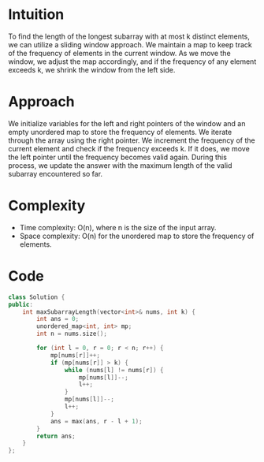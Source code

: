 # Intuition
To find the length of the longest subarray with at most k distinct elements, we can utilize a sliding window approach. We maintain a map to keep track of the frequency of elements in the current window. As we move the window, we adjust the map accordingly, and if the frequency of any element exceeds k, we shrink the window from the left side.

# Approach
We initialize variables for the left and right pointers of the window and an empty unordered map to store the frequency of elements. We iterate through the array using the right pointer. We increment the frequency of the current element and check if the frequency exceeds k. If it does, we move the left pointer until the frequency becomes valid again. During this process, we update the answer with the maximum length of the valid subarray encountered so far.

# Complexity
- Time complexity: O(n), where n is the size of the input array.
- Space complexity: O(n) for the unordered map to store the frequency of elements.

# Code
```cpp
class Solution {
public:
    int maxSubarrayLength(vector<int>& nums, int k) {
        int ans = 0;
        unordered_map<int, int> mp;
        int n = nums.size();

        for (int l = 0, r = 0; r < n; r++) {
            mp[nums[r]]++;
            if (mp[nums[r]] > k) {
                while (nums[l] != nums[r]) {
                    mp[nums[l]]--;
                    l++;
                }
                mp[nums[l]]--;
                l++;
            }
            ans = max(ans, r - l + 1);
        }
        return ans;
    }
};
